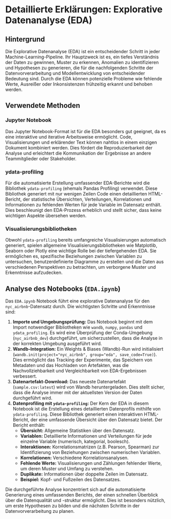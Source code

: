 # Detaillierte Erklärungen: Explorative Datenanalyse (EDA)

## Hintergrund

Die Explorative Datenanalyse (EDA) ist ein entscheidender Schritt in jeder Machine-Learning-Pipeline. Ihr Hauptzweck ist es, ein tiefes Verständnis der Daten zu gewinnen, Muster zu erkennen, Anomalien zu identifizieren und Hypothesen zu generieren, die für die nachfolgenden Schritte der Datenvorverarbeitung und Modellentwicklung von entscheidender Bedeutung sind. Durch die EDA können potenzielle Probleme wie fehlende Werte, Ausreißer oder Inkonsistenzen frühzeitig erkannt und behoben werden.

## Verwendete Methoden

### Jupyter Notebook

Das Jupyter Notebook-Format ist für die EDA besonders gut geeignet, da es eine interaktive und iterative Arbeitsweise ermöglicht. Code, Visualisierungen und erklärender Text können nahtlos in einem einzigen Dokument kombiniert werden. Dies fördert die Reproduzierbarkeit der Analyse und erleichtert die Kommunikation der Ergebnisse an andere Teammitglieder oder Stakeholder.

### ydata-profiling

Für die automatisierte Erstellung umfassender EDA-Berichte wird die Bibliothek `ydata-profiling` (ehemals Pandas Profiling) verwendet. Diese Bibliothek generiert mit nur wenigen Zeilen Code einen detaillierten HTML-Bericht, der statistische Übersichten, Verteilungen, Korrelationen und Informationen zu fehlenden Werten für jede Variable im Datensatz enthält. Dies beschleunigt den EDA-Prozess erheblich und stellt sicher, dass keine wichtigen Aspekte übersehen werden.

### Visualisierungsbibliotheken

Obwohl `ydata-profiling` bereits umfangreiche Visualisierungen automatisch generiert, spielen allgemeine Visualisierungsbibliotheken wie Matplotlib, Seaborn oder Plotly eine wichtige Rolle bei der tiefergehenden EDA. Sie ermöglichen es, spezifische Beziehungen zwischen Variablen zu untersuchen, benutzerdefinierte Diagramme zu erstellen und die Daten aus verschiedenen Perspektiven zu betrachten, um verborgene Muster und Erkenntnisse aufzudecken.

## Analyse des Notebooks (`EDA.ipynb`)

Das `EDA.ipynb` Notebook führt eine explorative Datenanalyse für den `nyc_airbnb`-Datensatz durch. Die wichtigsten Schritte und Erkenntnisse sind:

1.  **Importe und Umgebungsprüfung:** Das Notebook beginnt mit dem Import notwendiger Bibliotheken wie `wandb`, `numpy`, `pandas` und `ydata_profiling`. Es wird eine Überprüfung der Conda-Umgebung (`nyc_airbnb_dev`) durchgeführt, um sicherzustellen, dass die Analyse in der korrekten Umgebung ausgeführt wird.
2.  **Wandb-Integration:** Ein Weights & Biases (Wandb)-Run wird initialisiert (`wandb.init(project="nyc_airbnb", group="eda", save_code=True)`). Dies ermöglicht das Tracking der Experimente, das Speichern von Metadaten und das Hochladen von Artefakten, was die Nachvollziehbarkeit und Vergleichbarkeit von EDA-Ergebnissen verbessert.
3.  **Datenartefakt-Download:** Das neueste Datenartefakt (`sample.csv:latest`) wird von Wandb heruntergeladen. Dies stellt sicher, dass die Analyse immer mit der aktuellsten Version der Daten durchgeführt wird.
4.  **Datenprofiling mit `ydata-profiling`:** Der Kern der EDA in diesem Notebook ist die Erstellung eines detaillierten Datenprofils mithilfe von `ydata-profiling`. Diese Bibliothek generiert einen interaktiven HTML-Bericht, der eine umfassende Übersicht über den Datensatz bietet. Der Bericht enthält:
    *   **Übersicht:** Allgemeine Statistiken über den Datensatz.
    *   **Variablen:** Detaillierte Informationen und Verteilungen für jede einzelne Variable (numerisch, kategorial, boolesch).
    *   **Interaktionen:** Korrelationsmatrizen (z.B. Pearson, Spearman) zur Identifizierung von Beziehungen zwischen numerischen Variablen.
    *   **Korrelationen:** Verschiedene Korrelationsanalysen.
    *   **Fehlende Werte:** Visualisierungen und Zählungen fehlender Werte, um deren Muster und Umfang zu verstehen.
    *   **Duplikate:** Informationen über doppelte Zeilen im Datensatz.
    *   **Beispiel:** Kopf- und Fußzeilen des Datensatzes.

Die durchgeführte Analyse konzentriert sich auf die automatisierte Generierung eines umfassenden Berichts, der einen schnellen Überblick über die Datenqualität und -struktur ermöglicht. Dies ist besonders nützlich, um erste Hypothesen zu bilden und die nächsten Schritte in der Datenvorverarbeitung zu planen.